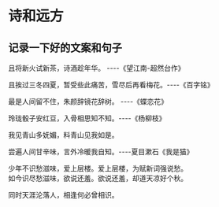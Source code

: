 # 诗和远方

## 记录一下好的文案和句子

且将新火试新茶，诗酒趁年华。 ----《望江南-超然台作》

且挨过三冬四夏，暂受些此痛苦，雪尽后再看梅花。----《百字铭》

最是人间留不住，朱颜辞镜花辞树。 ----《蝶恋花》

玲珑骰子安红豆，入骨相思知不知。----《杨柳枝》

我见青山多妩媚，料青山见我如是。

尝遍人间甘辛味，言外冷暖我自知。----夏目漱石《我是猫》

少年不识愁滋味，爱上层楼。爱上层楼，为赋新词强说愁。<br>
如今识尽愁滋味，欲说还羞。欲说还羞，却道天凉好个秋。

同时天涯沦落人，相逢何必曾相识。